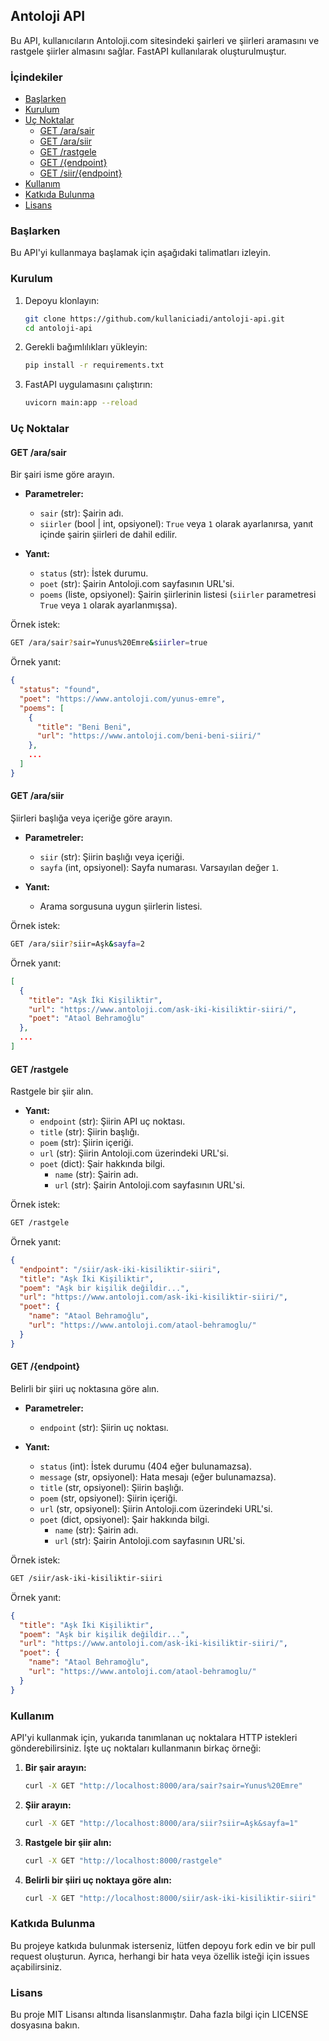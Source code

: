 ## Antoloji API

Bu API, kullanıcıların Antoloji.com sitesindeki şairleri ve şiirleri aramasını ve rastgele şiirler almasını sağlar. FastAPI kullanılarak oluşturulmuştur.

### İçindekiler
- [Başlarken](#başlarken)
- [Kurulum](#kurulum)
- [Uç Noktalar](#uç-noktalar)
  - [GET /ara/sair](#get-arasair)
  - [GET /ara/siir](#get-arasiir)
  - [GET /rastgele](#get-rastgele)
  - [GET /{endpoint}](#get-endpoint)
  - [GET /siir/{endpoint}](#get-siirendpoint)
- [Kullanım](#kullanım)
- [Katkıda Bulunma](#katkıda-bulunma)
- [Lisans](#lisans)

### Başlarken

Bu API'yi kullanmaya başlamak için aşağıdaki talimatları izleyin.

### Kurulum

1. Depoyu klonlayın:
    ```bash
    git clone https://github.com/kullaniciadi/antoloji-api.git
    cd antoloji-api
    ```

2. Gerekli bağımlılıkları yükleyin:
    ```bash
    pip install -r requirements.txt
    ```

3. FastAPI uygulamasını çalıştırın:
    ```bash
    uvicorn main:app --reload
    ```

### Uç Noktalar

#### GET /ara/sair

Bir şairi isme göre arayın.

- **Parametreler:**
  - `sair` (str): Şairin adı.
  - `siirler` (bool | int, opsiyonel): `True` veya `1` olarak ayarlanırsa, yanıt içinde şairin şiirleri de dahil edilir.

- **Yanıt:**
  - `status` (str): İstek durumu.
  - `poet` (str): Şairin Antoloji.com sayfasının URL'si.
  - `poems` (liste, opsiyonel): Şairin şiirlerinin listesi (`siirler` parametresi `True` veya `1` olarak ayarlanmışsa).

Örnek istek:
```bash
GET /ara/sair?sair=Yunus%20Emre&siirler=true
```

Örnek yanıt:
```json
{
  "status": "found",
  "poet": "https://www.antoloji.com/yunus-emre",
  "poems": [
    {
      "title": "Beni Beni",
      "url": "https://www.antoloji.com/beni-beni-siiri/"
    },
    ...
  ]
}
```

#### GET /ara/siir

Şiirleri başlığa veya içeriğe göre arayın.

- **Parametreler:**
  - `siir` (str): Şiirin başlığı veya içeriği.
  - `sayfa` (int, opsiyonel): Sayfa numarası. Varsayılan değer `1`.

- **Yanıt:**
  - Arama sorgusuna uygun şiirlerin listesi.

Örnek istek:
```bash
GET /ara/siir?siir=Aşk&sayfa=2
```

Örnek yanıt:
```json
[
  {
    "title": "Aşk İki Kişiliktir",
    "url": "https://www.antoloji.com/ask-iki-kisiliktir-siiri/",
    "poet": "Ataol Behramoğlu"
  },
  ...
]
```

#### GET /rastgele

Rastgele bir şiir alın.

- **Yanıt:**
  - `endpoint` (str): Şiirin API uç noktası.
  - `title` (str): Şiirin başlığı.
  - `poem` (str): Şiirin içeriği.
  - `url` (str): Şiirin Antoloji.com üzerindeki URL'si.
  - `poet` (dict): Şair hakkında bilgi.
    - `name` (str): Şairin adı.
    - `url` (str): Şairin Antoloji.com sayfasının URL'si.

Örnek istek:
```bash
GET /rastgele
```

Örnek yanıt:
```json
{
  "endpoint": "/siir/ask-iki-kisiliktir-siiri",
  "title": "Aşk İki Kişiliktir",
  "poem": "Aşk bir kişilik değildir...",
  "url": "https://www.antoloji.com/ask-iki-kisiliktir-siiri/",
  "poet": {
    "name": "Ataol Behramoğlu",
    "url": "https://www.antoloji.com/ataol-behramoglu/"
  }
}
```

#### GET /{endpoint}

Belirli bir şiiri uç noktasına göre alın.

- **Parametreler:**
  - `endpoint` (str): Şiirin uç noktası.

- **Yanıt:**
  - `status` (int): İstek durumu (404 eğer bulunamazsa).
  - `message` (str, opsiyonel): Hata mesajı (eğer bulunamazsa).
  - `title` (str, opsiyonel): Şiirin başlığı.
  - `poem` (str, opsiyonel): Şiirin içeriği.
  - `url` (str, opsiyonel): Şiirin Antoloji.com üzerindeki URL'si.
  - `poet` (dict, opsiyonel): Şair hakkında bilgi.
    - `name` (str): Şairin adı.
    - `url` (str): Şairin Antoloji.com sayfasının URL'si.

Örnek istek:
```bash
GET /siir/ask-iki-kisiliktir-siiri
```

Örnek yanıt:
```json
{
  "title": "Aşk İki Kişiliktir",
  "poem": "Aşk bir kişilik değildir...",
  "url": "https://www.antoloji.com/ask-iki-kisiliktir-siiri/",
  "poet": {
    "name": "Ataol Behramoğlu",
    "url": "https://www.antoloji.com/ataol-behramoglu/"
  }
}
```

### Kullanım

API'yi kullanmak için, yukarıda tanımlanan uç noktalara HTTP istekleri gönderebilirsiniz. İşte uç noktaları kullanmanın birkaç örneği:

1. **Bir şair arayın:**
   ```bash
   curl -X GET "http://localhost:8000/ara/sair?sair=Yunus%20Emre"
   ```

2. **Şiir arayın:**
   ```bash
   curl -X GET "http://localhost:8000/ara/siir?siir=Aşk&sayfa=1"
   ```

3. **Rastgele bir şiir alın:**
   ```bash
   curl -X GET "http://localhost:8000/rastgele"
   ```

4. **Belirli bir şiiri uç noktaya göre alın:**
   ```bash
   curl -X GET "http://localhost:8000/siir/ask-iki-kisiliktir-siiri"
   ```

### Katkıda Bulunma

Bu projeye katkıda bulunmak isterseniz, lütfen depoyu fork edin ve bir pull request oluşturun. Ayrıca, herhangi bir hata veya özellik isteği için issues açabilirsiniz.

### Lisans

Bu proje MIT Lisansı altında lisanslanmıştır. Daha fazla bilgi için LICENSE dosyasına bakın.
